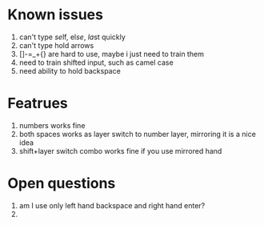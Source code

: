 # Known issues

1. can't type *se*lf, el*se*, *la*st quickly
2. can't type hold arrows
3. []-=_+{} are hard to use, maybe i just need to train them
4. need to train shifted input, such as camel case
5. need ability to hold backspace

# Featrues

1. numbers works fine
2. both spaces works as layer switch to number layer, mirroring it is a nice idea
3. shift+layer switch combo works fine if you use mirrored hand

# Open questions

1. am I use only left hand backspace and right hand enter?
2. 
